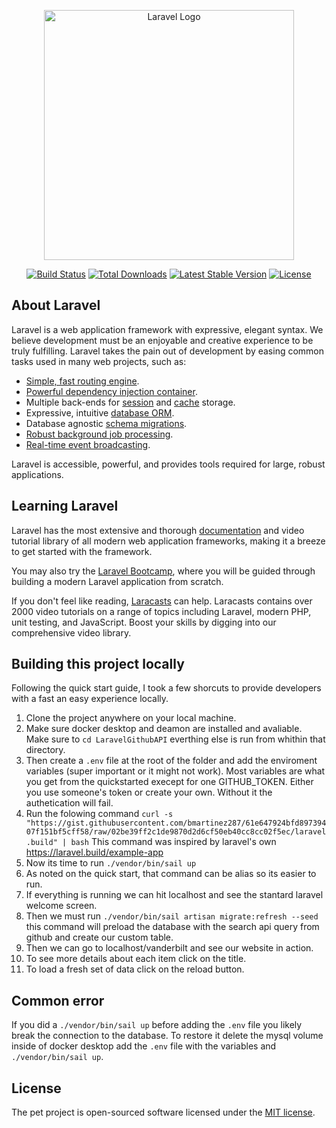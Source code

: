 <p align="center"><a href="https://laravel.com" target="_blank"><img src="https://raw.githubusercontent.com/laravel/art/master/logo-lockup/5%20SVG/2%20CMYK/1%20Full%20Color/laravel-logolockup-cmyk-red.svg" width="400" alt="Laravel Logo"></a></p>

<p align="center">
<a href="https://github.com/laravel/framework/actions"><img src="https://github.com/laravel/framework/workflows/tests/badge.svg" alt="Build Status"></a>
<a href="https://packagist.org/packages/laravel/framework"><img src="https://img.shields.io/packagist/dt/laravel/framework" alt="Total Downloads"></a>
<a href="https://packagist.org/packages/laravel/framework"><img src="https://img.shields.io/packagist/v/laravel/framework" alt="Latest Stable Version"></a>
<a href="https://packagist.org/packages/laravel/framework"><img src="https://img.shields.io/packagist/l/laravel/framework" alt="License"></a>
</p>

## About Laravel

Laravel is a web application framework with expressive, elegant syntax. We believe development must be an enjoyable and creative experience to be truly fulfilling. Laravel takes the pain out of development by easing common tasks used in many web projects, such as:

- [Simple, fast routing engine](https://laravel.com/docs/routing).
- [Powerful dependency injection container](https://laravel.com/docs/container).
- Multiple back-ends for [session](https://laravel.com/docs/session) and [cache](https://laravel.com/docs/cache) storage.
- Expressive, intuitive [database ORM](https://laravel.com/docs/eloquent).
- Database agnostic [schema migrations](https://laravel.com/docs/migrations).
- [Robust background job processing](https://laravel.com/docs/queues).
- [Real-time event broadcasting](https://laravel.com/docs/broadcasting).

Laravel is accessible, powerful, and provides tools required for large, robust applications.

## Learning Laravel

Laravel has the most extensive and thorough [documentation](https://laravel.com/docs) and video tutorial library of all modern web application frameworks, making it a breeze to get started with the framework.

You may also try the [Laravel Bootcamp](https://bootcamp.laravel.com), where you will be guided through building a modern Laravel application from scratch.

If you don't feel like reading, [Laracasts](https://laracasts.com) can help. Laracasts contains over 2000 video tutorials on a range of topics including Laravel, modern PHP, unit testing, and JavaScript. Boost your skills by digging into our comprehensive video library.

## Building this project locally

Following the quick start guide, I took a few shorcuts to provide developers with a fast an easy experience locally.

1. Clone the project anywhere on your local machine.
2. Make sure docker desktop and deamon are installed and avaliable. Make sure to `cd LaravelGithubAPI` everthing else is run from whithin that directory.
3. Then create a `.env` file at the root of the folder and add the enviroment variables (super important or it might not work). Most variables are what you get from the quickstarted execept for one GITHUB_TOKEN. Either you use someone's token or create your own. Without it the authetication will fail.
4. Run the folowing command `curl -s "https://gist.githubusercontent.com/bmartinez287/61e647924bfd89739407f151bf5cff58/raw/02be39ff2c1de9870d2d6cf50eb40cc8cc02f5ec/laravel.build" | bash`
This command was inspired by laravel's own https://laravel.build/example-app
5. Now its time to run `./vendor/bin/sail up`
6. As noted on the quick start, that command can be alias so its easier to run.
7. If everything is running we can hit localhost and see the stantard laravel welcome screen.
8. Then we must run `./vendor/bin/sail artisan migrate:refresh --seed` this command will preload the database with the search api query from github and create our custom table.
9. Then we can go to localhost/vanderbilt and see our website in action.
10. To see more details about each item click on the title.
11. To load a fresh set of data click on the reload button.

## Common error
If you did a `./vendor/bin/sail up` before adding the `.env` file you likely break the connection to the database. To restore it delete the mysql volume inside of docker desktop add the  `.env` file with the variables and `./vendor/bin/sail up`.

## License

The pet project is open-sourced software licensed under the [MIT license](https://opensource.org/licenses/MIT).
